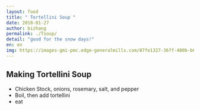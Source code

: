 ```yaml
---
layout: food
title: " Tortellini Soup "
date: 2018-01-27
author: bizhang
permalink: ./Tsoup/
detail: "good for the snow days!"
en: en
img: https://images-gmi-pmc.edge-generalmills.com/87fe1327-36ff-400b-b654-30117cfed8d3.jpg
---
```




Making Tortellini Soup
--------------------

* Chicken Stock, onions, rosemary, salt, and pepper
* Boil, then add  tortellini
* eat

